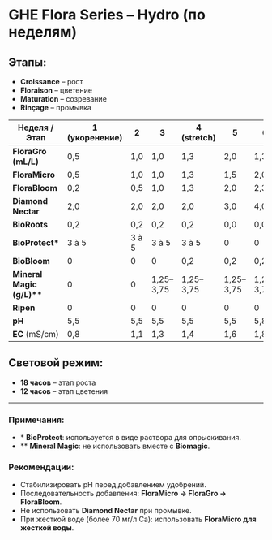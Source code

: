# GHE Flora Series – Hydro (по неделям)

## Этапы:
- **Croissance** – рост
- **Floraison** – цветение
- **Maturation** – созревание
- **Rinçage** – промывка

| **Неделя / Этап** | 1 (укоренение) | 2 | 3 | 4 (stretch) | 5 | 6 | 7 (maturation) | 8 | 9 (rinçage) |
|------------------|----------------|---|---|--------------|---|---|----------------|---|--------------|
| **FloraGro (mL/L)**        | 0,5 | 1,0 | 1,0 | 1,3 | 2,0 | 1,3 | 1,0 | 1,0 | 0 |
| **FloraMicro**             | 0,5 | 1,0 | 1,0 | 1,3 | 1,5 | 2,0 | 2,0 | 2,0 | 0 |
| **FloraBloom**            | 0,2 | 0,5 | 1,0 | 1,3 | 2,0 | 2,3 | 2,3 | 2,3 | 0 |
| **Diamond Nectar**        | 2,0 | 2,0 | 2,0 | 2,0 | 3,0 | 4,0 | 5,0 | 5,0 | 0 |
| **BioRoots**              | 0,2 | 0,2 | 0,2 | 0,2 | 0,0 | 0,0 | 0,0 | 0,0 | 0 |
| **BioProtect\***          | 3 à 5 | 3 à 5 | 3 à 5 | 3 à 5 | 0 | 0 | 0 | 0 | 0 |
| **BioBloom**              | 0 | 0 | 0 | 0,2 | 0,2 | 0,2 | 0,2 | 0,2 | 0 |
| **Mineral Magic (g/L)\*\***| 0 | 0 | 1,25–3,75 | 1,25–3,75 | 1,25–3,75 | 1,25–3,75 | 1,25–3,75 | 1,25–3,75 | 0 |
| **Ripen**                 | 0 | 0 | 0 | 0 | 0 | 0 | 0 | 0 | «R» |
| **pH**                    | 5,5 | 5,5 | 5,5 | 5,5 | 5,5 | 5,8 | 5,8 | 5,8 | 5,8 |
| **EC** (mS/cm)            | 0,8 | 1,1 | 1,3 | 1,4 | 1,6 | 1,8 | 1,8 | 1,8 | 0,4 |

## Световой режим:
- **18 часов** – этап роста
- **12 часов** – этап цветения

---

### Примечания:
- \* **BioProtect**: используется в виде раствора для опрыскивания.
- \*\* **Mineral Magic**: не использовать вместе с **Biomagic**.

### Рекомендации:
- Стабилизировать pH перед добавлением удобрений.
- Последовательность добавления: **FloraMicro → FloraGro → FloraBloom**.
- Не использовать **Diamond Nectar** при промывке.
- При жесткой воде (более 70 мг/л Ca): использовать **FloraMicro для жесткой воды**.
